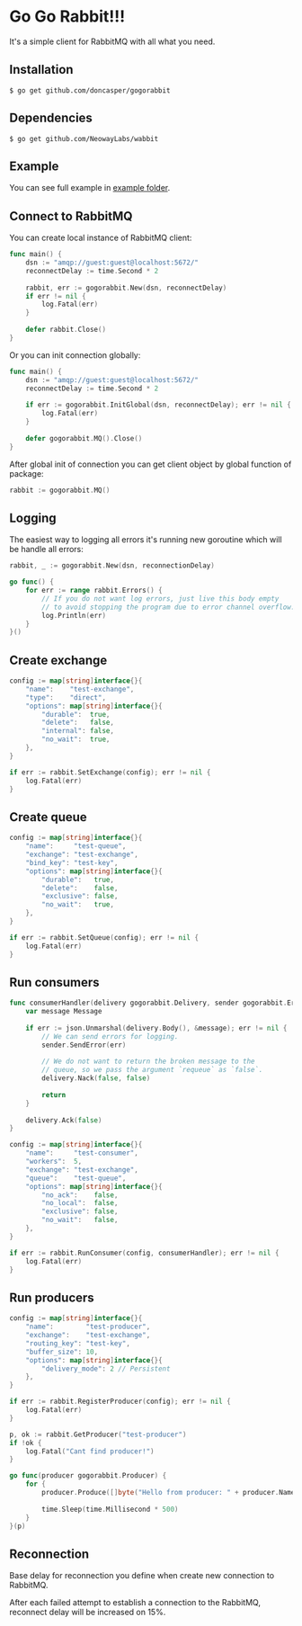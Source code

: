 Go Go Rabbit!!!
===============

It's a simple client for RabbitMQ with all what you need.

## Installation

```shell
$ go get github.com/doncasper/gogorabbit
```

## Dependencies

```shell
$ go get github.com/NeowayLabs/wabbit
```

## Example

You can see full example in [example folder](https://github.com/doncasper/gogorabbit/tree/master/example).

## Connect to RabbitMQ

You can create local instance of RabbitMQ client: 

```go
func main() {
    dsn := "amqp://guest:guest@localhost:5672/"
    reconnectDelay := time.Second * 2
    
    rabbit, err := gogorabbit.New(dsn, reconnectDelay)
    if err != nil {
        log.Fatal(err)
    }
    
    defer rabbit.Close()
}

```

Or you can init connection globally:

```go
func main() {
    dsn := "amqp://guest:guest@localhost:5672/"
    reconnectDelay := time.Second * 2
    
    if err := gogorabbit.InitGlobal(dsn, reconnectDelay); err != nil {
        log.Fatal(err)
    }
    
    defer gogorabbit.MQ().Close()
}
```

After global init of connection you can get client object by global function of package:

```go
rabbit := gogorabbit.MQ()
```

## Logging

The easiest way to logging all errors it's running new goroutine which will be handle all errors:
```go
rabbit, _ := gogorabbit.New(dsn, reconnectionDelay)

go func() {
    for err := range rabbit.Errors() {
        // If you do not want log errors, just live this body empty
        // to avoid stopping the program due to error channel overflow.
        log.Println(err)
    }
}()
```

## Create exchange

```go
config := map[string]interface{}{
    "name":    "test-exchange",
    "type":    "direct",
    "options": map[string]interface{}{
        "durable":  true,
        "delete":   false,
        "internal": false,
        "no_wait":  true,
    },
}

if err := rabbit.SetExchange(config); err != nil {
    log.Fatal(err)
}
```

## Create queue

```go
config := map[string]interface{}{
    "name":     "test-queue",
    "exchange": "test-exchange",
    "bind_key": "test-key",
    "options": map[string]interface{}{
        "durable":   true,
        "delete":    false,
        "exclusive": false,
        "no_wait":   true,
    },
}

if err := rabbit.SetQueue(config); err != nil {
    log.Fatal(err)
}
```

## Run consumers

```go
func consumerHandler(delivery gogorabbit.Delivery, sender gogorabbit.ErrorSender) {
    var message Message
    
    if err := json.Unmarshal(delivery.Body(), &message); err != nil {
        // We can send errors for logging.
        sender.SendError(err)
        
        // We do not want to return the broken message to the
        // queue, so we pass the argument `requeue` as `false`.
        delivery.Nack(false, false)
        
        return
    }
    
    delivery.Ack(false)
}

config := map[string]interface{}{
    "name":     "test-consumer",
    "workers":  5,
    "exchange": "test-exchange",
    "queue":    "test-queue",
    "options": map[string]interface{}{
        "no_ack":    false,
        "no_local":  false,
        "exclusive": false,
        "no_wait":   false,
    },
}

if err := rabbit.RunConsumer(config, consumerHandler); err != nil {
    log.Fatal(err)
}
```

## Run producers
```go
config := map[string]interface{}{
    "name":        "test-producer",
    "exchange":    "test-exchange",
    "routing_key": "test-key",
    "buffer_size": 10,
    "options": map[string]interface{}{
        "delivery_mode": 2 // Persistent
    },
}

if err := rabbit.RegisterProducer(config); err != nil {
    log.Fatal(err)
}

p, ok := rabbit.GetProducer("test-producer")
if !ok {
    log.Fatal("Cant find producer!")
}

go func(producer gogorabbit.Producer) {
    for {
        producer.Produce([]byte("Hello from producer: " + producer.Name()))
        
        time.Sleep(time.Millisecond * 500)
    }
}(p)
```

## Reconnection

Base delay for reconnection you define when create new connection to RabbitMQ.

After each failed attempt to establish a connection to the RabbitMQ, reconnect delay will be increased on 15%.

